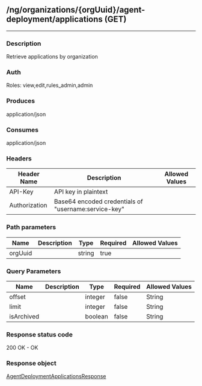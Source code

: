 ## /ng/organizations/{orgUuid}/agent-deployment/applications (GET)
---
### Description
Retrieve applications by organization
### Auth
Roles: view,edit,rules_admin,admin
### Produces
application/json
### Consumes
application/json
### Headers
| Header Name | Description | Allowed Values |
| ----------- | ----------- | ----------- |
| API-Key | API key in plaintext |  |
| Authorization | Base64 encoded credentials of &quot;username:service-key&quot; |  |
### Path parameters
| Name | Description | Type | Required | Allowed Values |
| ----------- | ----------- | ----------- | ----------- | ----------- |
| orgUuid |  | string | true |  |
### Query Parameters
| Name | Description | Type | Required | Allowed Values |
| ----------- | ----------- | ----------- | ----------- | ----------- |
| offset |  | integer | false | String |
| limit |  | integer | false | String |
| isArchived |  | boolean | false | String |
### Response status code
200 OK - OK
### Response object
[AgentDeploymentApplicationsResponse](<../../objects/AgentDeploymentApplicationsResponse.md>)
